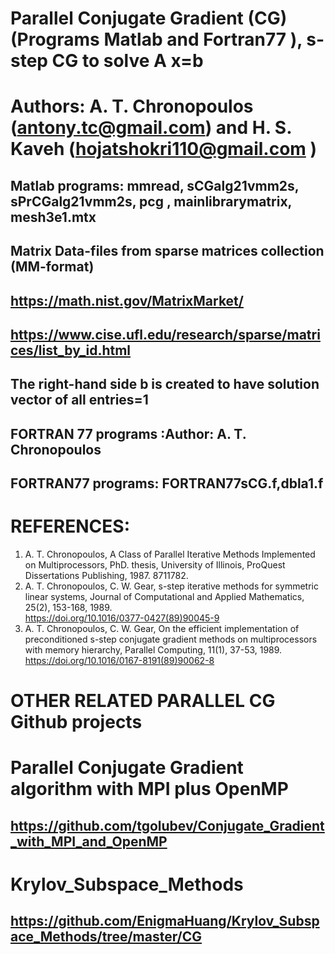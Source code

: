 
Parallel Conjugate Gradient (CG) (Programs Matlab and Fortran77 ),  s-step CG to solve A x=b
=====================================

 Authors: A. T. Chronopoulos (antony.tc@gmail.com) and H. S. Kaveh (hojatshokri110@gmail.com )    
=====================================
Matlab programs: mmread, sCGalg21vmm2s, sPrCGalg21vmm2s, pcg , mainlibrarymatrix, mesh3e1.mtx 
---------------------------------------
 Matrix Data-files from sparse matrices collection (MM-format) 
 ---------------------------------------
 https://math.nist.gov/MatrixMarket/
 ---------------------------------------
 https://www.cise.ufl.edu/research/sparse/matrices/list_by_id.html 
 ---------------------------------------
The right-hand side b is created to have solution vector of all entries=1  
---------------------------------------

FORTRAN 77 programs :Author:  A. T. Chronopoulos 
--------------------------
FORTRAN77 programs: FORTRAN77sCG.f,dbla1.f
---------------------------------------

REFERENCES:
==============================================
1. A. T. Chronopoulos, A Class of Parallel Iterative Methods Implemented on Multiprocessors,  PhD. thesis,  University of Illinois, ProQuest Dissertations Publishing, 1987. 8711782. 
2. A. T. Chronopoulos, C. W. Gear, s-step iterative methods for symmetric linear systems, 
 Journal of Computational and Applied Mathematics, 25(2), 153-168, 1989.  
https://doi.org/10.1016/0377-0427(89)90045-9      
3. A. T. Chronopoulos, C. W. Gear, On the efficient implementation of preconditioned s-step conjugate gradient methods on multiprocessors  with memory hierarchy, Parallel Computing, 11(1),  37-53, 1989.  
https://doi.org/10.1016/0167-8191(89)90062-8       

OTHER RELATED PARALLEL CG Github projects
==============================================
Parallel Conjugate Gradient algorithm with MPI plus OpenMP
===========================================================
https://github.com/tgolubev/Conjugate_Gradient_with_MPI_and_OpenMP
---------------------------------------------------------------------

Krylov_Subspace_Methods
=========================================================

https://github.com/EnigmaHuang/Krylov_Subspace_Methods/tree/master/CG
----------------------------------------------------------------------


